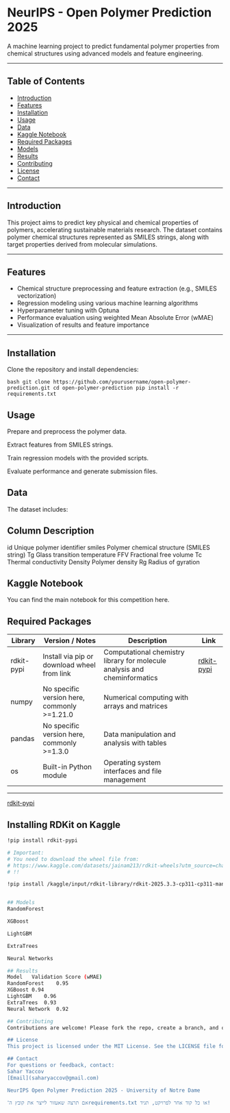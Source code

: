 # NeurIPS - Open Polymer Prediction 2025

A machine learning project to predict fundamental polymer properties from chemical structures using advanced models and feature engineering.

---

## Table of Contents
- [Introduction](#introduction)
- [Features](#features)
- [Installation](#installation)
- [Usage](#usage)
- [Data](#data)
- [Kaggle Notebook](#kaggle-notebook)
- [Required Packages](#required-packages)
- [Models](#models)
- [Results](#results)
- [Contributing](#contributing)
- [License](#license)
- [Contact](#contact)

---

## Introduction

This project aims to predict key physical and chemical properties of polymers, accelerating sustainable materials research. The dataset contains polymer chemical structures represented as SMILES strings, along with target properties derived from molecular simulations.

---

## Features

- Chemical structure preprocessing and feature extraction (e.g., SMILES vectorization)  
- Regression modeling using various machine learning algorithms  
- Hyperparameter tuning with Optuna  
- Performance evaluation using weighted Mean Absolute Error (wMAE)  
- Visualization of results and feature importance

---

## Installation

Clone the repository and install dependencies:

``bash
git clone https://github.com/yourusername/open-polymer-prediction.git
cd open-polymer-prediction
pip install -r requirements.txt
``

## Usage
Prepare and preprocess the polymer data.

Extract features from SMILES strings.

Train regression models with the provided scripts.

Evaluate performance and generate submission files.

## Data
The dataset includes:

## Column	Description
id	Unique polymer identifier
smiles	Polymer chemical structure (SMILES string)
Tg	Glass transition temperature
FFV	Fractional free volume
Tc	Thermal conductivity
Density	Polymer density
Rg	Radius of gyration

## Kaggle Notebook
You can find the main notebook for this competition here.

## Required Packages

| Library    | Version / Notes                              | Description                                   |Link                                                    |
|------------|---------------------------------------------|-----------------------------------------------|---------------------------------------------------------|
| rdkit-pypi | Install via pip or download wheel from link | Computational chemistry library for molecule analysis and cheminformatics | [rdkit-pypi](https://www.kaggle.com/datasets/jainam213/rdkit-wheels?utm_source=chatgpt.com)|
| numpy      | No specific version here, commonly >=1.21.0 | Numerical computing with arrays and matrices  |                                                          |
| pandas     | No specific version here, commonly >=1.3.0  | Data manipulation and analysis with tables    |                                                          |
| os         | Built-in Python module                       | Operating system interfaces and file management |                                                        |

---
[rdkit-pypi](https://www.kaggle.com/datasets/jainam213/rdkit-wheels?utm_source=chatgpt.com)

## Installing RDKit on Kaggle

```bash
!pip install rdkit-pypi

# Important:
# You need to download the wheel file from:
# https://www.kaggle.com/datasets/jainam213/rdkit-wheels?utm_source=chatgpt.com
# !!

!pip install /kaggle/input/rdkit-library/rdkit-2025.3.3-cp311-cp311-manylinux_2_28_x86_64.whl


## Models
RandomForest

XGBoost

LightGBM

ExtraTrees

Neural Networks

## Results
Model	Validation Score (wMAE)
RandomForest	0.95
XGBoost	0.94
LightGBM	0.96
ExtraTrees	0.93
Neural Network	0.92

## Contributing
Contributions are welcome! Please fork the repo, create a branch, and open a pull request with your changes. Follow the project's coding style and include tests where appropriate.

## License
This project is licensed under the MIT License. See the LICENSE file for details.

## Contact
For questions or feedback, contact:
Sahar Yaccov
[Email](saharyaccov@gmail.com)

NeurIPS Open Polymer Prediction 2025 - University of Notre Dame

אם תרצה שאעזור לייצר את קובץ ה־requirements.txt או כל קוד אחר לפרויקט, תגיד!
